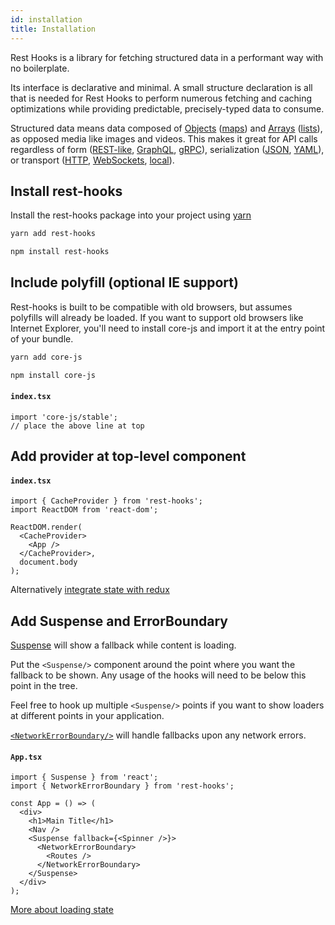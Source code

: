 ```yaml
---
id: installation
title: Installation
---
```


Rest Hooks is a library for fetching structured data in a performant way with no boilerplate.

Its interface is declarative and minimal. A small structure declaration is all that is needed
for Rest Hooks to perform numerous fetching and caching optimizations while providing predictable,
precisely-typed data to consume.

Structured data means data composed of [Objects](https://developer.mozilla.org/en-US/docs/Web/JavaScript/Reference/Global_Objects/Object)
([maps](https://en.wikipedia.org/wiki/Associative_array))
and [Arrays](https://developer.mozilla.org/en-US/docs/Web/JavaScript/Reference/Global_Objects/Array)
([lists](https://en.wikipedia.org/wiki/List_(abstract_data_type))), as opposed media
like images and videos. This makes it great for API calls regardless of form ([REST-like](https://restfulapi.net/),
[GraphQL](https://graphql.org/), [gRPC](https://grpc.io/)), serialization ([JSON](llhttps://developer.mozilla.org/en-US/docs/Web/JavaScript/Reference/Global_Objects/JSON), [YAML](https://en.wikipedia.org/wiki/YAML)),
or transport ([HTTP](https://developer.mozilla.org/en-US/docs/Web/HTTP/Overview), [WebSockets](https://developer.mozilla.org/en-US/docs/Web/API/WebSockets_API), [local](../guides/mocking-unfinished)).

## Install rest-hooks

Install the rest-hooks package into your project using [yarn](https://yarnpkg.com/en/)

<!--DOCUSAURUS_CODE_TABS-->
<!--yarn-->
```bash
yarn add rest-hooks
```
<!--npm-->
```bash
npm install rest-hooks
```
<!--END_DOCUSAURUS_CODE_TABS-->


## Include polyfill (optional IE support)

Rest-hooks is built to be compatible with old browsers, but assumes polyfills will
already be loaded. If you want to support old browsers like Internet Explorer, you'll
need to install core-js and import it at the entry point of your bundle.

<!--DOCUSAURUS_CODE_TABS-->
<!--yarn-->
```bash
yarn add core-js
```
<!--npm-->
```bash
npm install core-js
```
<!--END_DOCUSAURUS_CODE_TABS-->

#### `index.tsx`

```tsx
import 'core-js/stable';
// place the above line at top
```


## Add provider at top-level component

#### `index.tsx`

```tsx
import { CacheProvider } from 'rest-hooks';
import ReactDOM from 'react-dom';

ReactDOM.render(
  <CacheProvider>
    <App />
  </CacheProvider>,
  document.body
);
```

Alternatively [integrate state with redux](../guides/redux.md)

## Add Suspense and ErrorBoundary

[Suspense](https://reactjs.org/blog/2018/11/13/react-conf-recap.html) will show a fallback while content is loading.

Put the `<Suspense/>` component around the point where you want the fallback to be shown.
Any usage of the hooks will need to be below this point in the tree.

Feel free to hook up multiple `<Suspense/>` points if you want to show loaders at different
points in your application.

[`<NetworkErrorBoundary/>`](../api/NetworkErrorBoundary.md) will handle fallbacks upon any network errors.

#### `App.tsx`

```tsx
import { Suspense } from 'react';
import { NetworkErrorBoundary } from 'rest-hooks';

const App = () => (
  <div>
    <h1>Main Title</h1>
    <Nav />
    <Suspense fallback={<Spinner />}>
      <NetworkErrorBoundary>
        <Routes />
      </NetworkErrorBoundary>
    </Suspense>
  </div>
);
```

[More about loading state](../guides/loading-state)
